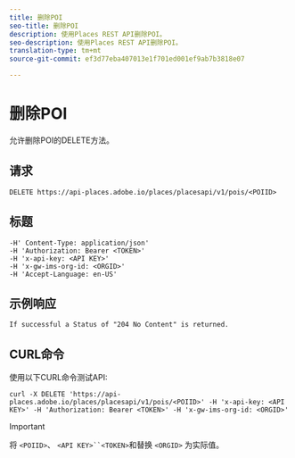 ```yaml
---
title: 删除POI
seo-title: 删除POI
description: 使用Places REST API删除POI。
seo-description: 使用Places REST API删除POI。
translation-type: tm+mt
source-git-commit: ef3d77eba407013e1f701ed001ef9ab7b3818e07

---
```



# 删除POI

允许删除POI的DELETE方法。

## 请求

```text
DELETE https://api-places.adobe.io/places/placesapi/v1/pois/<POIID>
```

## 标题

```text
-H' Content-Type: application/json'  
-H 'Authorization: Bearer <TOKEN>'  
-H 'x-api-key: <API KEY>'  
-H 'x-gw-ims-org-id: <ORGID>'  
-H 'Accept-Language: en-US'
```

## 示例响应

```text
If successful a Status of "204 No Content" is returned.
```

## CURL命令

使用以下CURL命令测试API:

```text
curl -X DELETE 'https://api-places.adobe.io/places/placesapi/v1/pois/<POIID>' -H 'x-api-key: <API KEY>' -H 'Authorization: Bearer <TOKEN>' -H 'x-gw-ims-org-id: <ORGID>'
```

>[!IMPORTANT]
>
>将 `<POIID>`、 `<API KEY>``<TOKEN>`和替换 `<ORGID>` 为实际值。

